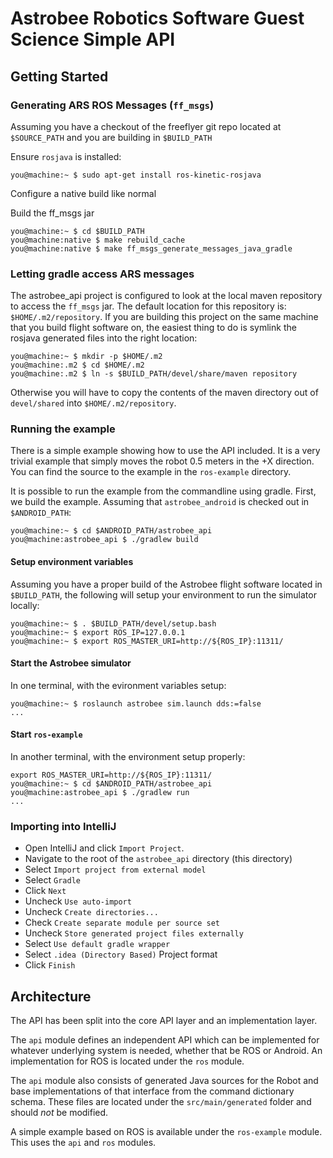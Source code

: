 # Astrobee Robotics Software Guest Science Simple API

## Getting Started

### Generating ARS ROS Messages (`ff_msgs`)

Assuming you have a checkout of the freeflyer git repo located at
`$SOURCE_PATH` and you are building in `$BUILD_PATH`

Ensure `rosjava` is installed:

    you@machine:~ $ sudo apt-get install ros-kinetic-rosjava

Configure a native build like normal

Build the ff_msgs jar

    you@machine:~ $ cd $BUILD_PATH
    you@machine:native $ make rebuild_cache
    you@machine:native $ make ff_msgs_generate_messages_java_gradle

### Letting gradle access ARS messages

The astrobee_api project is configured to look at the local maven repository
to access the `ff_msgs` jar. The default location for this repository is:
`$HOME/.m2/repository`. If you are building this project on the same machine
that you build flight software on, the easiest thing to do is symlink the
rosjava generated files into the right location:

    you@machine:~ $ mkdir -p $HOME/.m2
    you@machine:.m2 $ cd $HOME/.m2
    you@machine:.m2 $ ln -s $BUILD_PATH/devel/share/maven repository

Otherwise you will have to copy the contents of the maven directory out
of `devel/shared` into `$HOME/.m2/repository`.

### Running the example

There is a simple example showing how to use the API included. It is a very
trivial example that simply moves the robot 0.5 meters in the +X direction.
You can find the source to the example in the `ros-example` directory.

It is possible to run the example from the commandline using gradle. First, we
build the example. Assuming that `astrobee_android` is checked out in
`$ANDROID_PATH`:

    you@machine:~ $ cd $ANDROID_PATH/astrobee_api
    you@machine:astrobee_api $ ./gradlew build

#### Setup environment variables

Assuming you have a proper build of the Astrobee flight software located in
`$BUILD_PATH`, the following will setup your environment to run the simulator
locally:

    you@machine:~ $ . $BUILD_PATH/devel/setup.bash
    you@machine:~ $ export ROS_IP=127.0.0.1
    you@machine:~ $ export ROS_MASTER_URI=http://${ROS_IP}:11311/

#### Start the Astrobee simulator

In one terminal, with the evironment variables setup:

    you@machine:~ $ roslaunch astrobee sim.launch dds:=false
    ...

#### Start `ros-example`

In another terminal, with the environment setup properly:

    export ROS_MASTER_URI=http://${ROS_IP}:11311/
    you@machine:~ $ cd $ANDROID_PATH/astrobee_api
    you@machine:astrobee_api $ ./gradlew run
    ...

### Importing into IntelliJ

 * Open IntelliJ and click `Import Project`.
 * Navigate to the root of the `astrobee_api` directory (this directory)
 * Select `Import project from external model`
 * Select `Gradle`
 * Click `Next`
 * Uncheck `Use auto-import`
 * Uncheck `Create directories...`
 * Check `Create separate module per source set`
 * Uncheck `Store generated project files externally`
 * Select `Use default gradle wrapper`
 * Select `.idea (Directory Based)` Project format
 * Click `Finish`

## Architecture

The API has been split into the core API layer and an implementation layer.

The `api` module defines an independent API which can be implemented for
whatever underlying system is needed, whether that be ROS or Android. An
implementation for ROS is located under the `ros` module.

The `api` module also consists of generated Java sources for the Robot and base
implementations of that interface from the command dictionary schema. These
files are located under the `src/main/generated` folder and should *not* be
modified.

A simple example based on ROS is available under the `ros-example` module. This
uses the `api` and `ros` modules.
